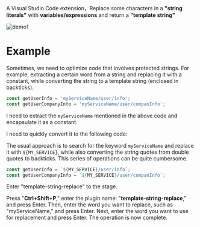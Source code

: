 A Visual Studio Code extension，Replace some characters in a **"string literals"** with **variables/expressions** and return a **"template string"**

![demo1](./assets/:Users:ecarx:Downloads:demo1.png)

# Example

Sometimes, we need to optimize code that involves protected strings. For example, extracting a certain word from a string and replacing it with a constant, while converting the string to a template string (enclosed in backticks).

```ts
const getUserInfo = 'myServiceName/user/info';
const getUserCompanyInfo = 'myServiceName/user/companInfo';
```

I need to extract the `myServiceName` mentioned in the above code and encapsulate it as a constant.

I need to quickly convert it to the following code:

The usual approach is to search for the keyword `myServiceName` and replace it with `${MY_SERVICE}`, while also converting the string quotes from double quotes to backticks. This series of operations can be quite cumbersome.

```ts
const getUserInfo = `${MY_SERVICE}/user/info`;
const getUserCompanyInfo = `${MY_SERVICE}/user/companInfo`;
```

Enter "template-string-replace" to the stage.

Press "**Ctrl+Shift+P**," enter the plugin name: "**template-string-replace**," and press Enter. Then, enter the word you want to replace, such as "myServiceName," and press Enter. Next, enter the word you want to use for replacement and press Enter. The operation is now complete.